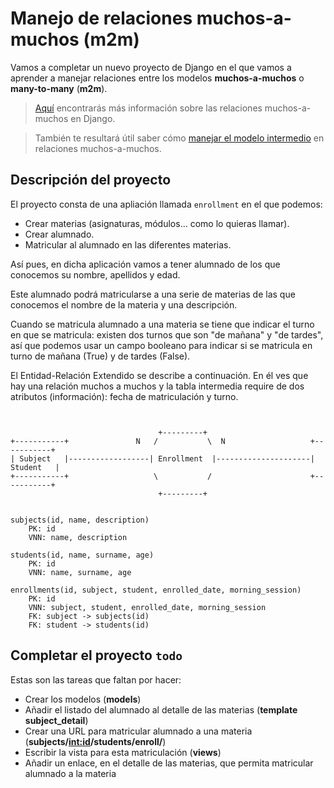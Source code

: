 # Manejo de relaciones muchos-a-muchos (m2m)
Vamos a completar un nuevo proyecto de Django en el que vamos a aprender a manejar relaciones entre los modelos **muchos-a-muchos** o **many-to-many** (**m2m**).

> [Aquí](https://docs.djangoproject.com/en/5.0/topics/db/examples/many_to_many/) encontrarás más información sobre las relaciones muchos-a-muchos en Django.

> También te resultará útil saber cómo [manejar el modelo intermedio](https://docs.djangoproject.com/en/5.0/topics/db/models/#intermediary-manytomany) en relaciones muchos-a-muchos.

## Descripción del proyecto
El proyecto consta de una apliación llamada `enrollment` en el que podemos:

- Crear materias (asignaturas, módulos... como lo quieras llamar).
- Crear alumnado.
- Matricular al alumnado en las diferentes materias.

Así pues, en dicha aplicación vamos a tener alumnado de los que conocemos su nombre, apellidos y edad.

Este alumnado podrá matricularse a una serie de materias de las que conocemos el nombre de la materia y una descripción.

Cuando se matricula alumnado a una materia se tiene que indicar el turno en que se matricula: existen dos turnos que son "de mañana" y "de tardes", así que podemos usar un campo booleano para indicar si se matricula en turno de mañana (True) y de tardes (False).

El Entidad-Relación Extendido se describe a continuación. En él ves que hay una relación muchos a muchos y la tabla intermedia require de dos atributos (información): fecha de matriculación y turno.

``` text


                                 +---------+
+-----------+               N   /           \  N                   +-----------+
| Subject   |------------------| Enrollment  |---------------------| Student   |
+-----------+                   \           /                      +-----------+
                                 +---------+


subjects(id, name, description)
	PK: id
	VNN: name, description
	
students(id, name, surname, age)
	PK: id
	VNN: name, surname, age
	
enrollments(id, subject, student, enrolled_date, morning_session)
	PK: id
	VNN: subject, student, enrolled_date, morning_session
	FK: subject -> subjects(id)
	FK: student -> students(id)
```

## Completar el proyecto `todo`
Estas son las tareas que faltan por hacer:

- Crear los modelos (**models**)
- Añadir el listado del alumnado al detalle de las materias (**template subject_detail**)
- Crear una URL para matricular alumnado a una materia (**subjects/<int:id>/students/enroll/**)
- Escribir la vista para esta matriculación (**views**)
- Añadir un enlace, en el detalle de las materias, que permita matricular alumnado a la materia
